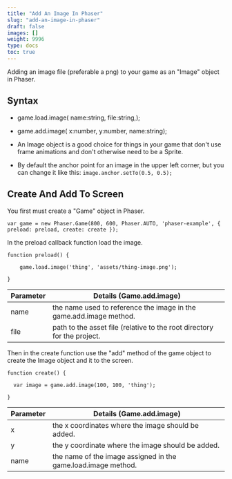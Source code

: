 ```yaml
---
title: "Add An Image In Phaser"
slug: "add-an-image-in-phaser"
draft: false
images: []
weight: 9996
type: docs
toc: true
---
```


Adding an image file (preferable a png) to your game as an "Image" object in Phaser.

## Syntax
 - game.load.image(  name:string, file:string,);
 - game.add.image( x:number, y:number, name:string);



 - An Image object is a good choice for things in your game that don't
   use frame animations and don't otherwise need to be a Sprite.
 - By default the anchor point for an image in the upper left corner, but you can change it like this: `image.anchor.setTo(0.5, 0.5);`

## Create And Add To Screen
You first must create a "Game" object in Phaser.

    var game = new Phaser.Game(800, 600, Phaser.AUTO, 'phaser-example', { preload: preload, create: create });

In the preload callback function load the image.


    function preload() {
    
        game.load.image('thing', 'assets/thing-image.png');
    
    }

| Parameter | Details (Game.add.image)|
| ------ | ------ |
| name   | the name used to reference the image in the game.add.image method.   |
| file   | path to the asset file (relative to the root directory for the project. 


Then in the create function use the "add" method of the game object to create the Image object and it to the screen.



    function create() {
  
      var image = game.add.image(100, 100, 'thing');

    }




| Parameter | Details (Game.add.image)|
| ------ | ------ |
| x   | the x coordinates where the image should be added.   |
| y   | the y coordinate where the image should be added.   |
| name | the name of the image assigned in the game.load.image method. |



